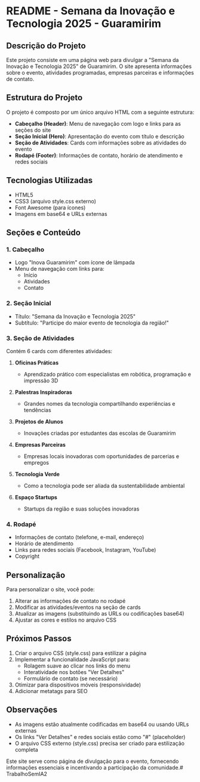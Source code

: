 # README - Semana da Inovação e Tecnologia 2025 - Guaramirim

## Descrição do Projeto

Este projeto consiste em uma página web para divulgar a "Semana da Inovação e Tecnologia 2025" de Guaramirim. O site apresenta informações sobre o evento, atividades programadas, empresas parceiras e informações de contato.

## Estrutura do Projeto

O projeto é composto por um único arquivo HTML com a seguinte estrutura:

- **Cabeçalho (Header)**: Menu de navegação com logo e links para as seções do site
- **Seção Inicial (Hero)**: Apresentação do evento com título e descrição
- **Seção de Atividades**: Cards com informações sobre as atividades do evento
- **Rodapé (Footer)**: Informações de contato, horário de atendimento e redes sociais

## Tecnologias Utilizadas

- HTML5
- CSS3 (arquivo style.css externo)
- Font Awesome (para ícones)
- Imagens em base64 e URLs externas

## Seções e Conteúdo

### 1. Cabeçalho
- Logo "Inova Guaramirim" com ícone de lâmpada
- Menu de navegação com links para:
  - Início
  - Atividades
  - Contato

### 2. Seção Inicial
- Título: "Semana da Inovação e Tecnologia 2025"
- Subtítulo: "Participe do maior evento de tecnologia da região!"

### 3. Seção de Atividades
Contém 6 cards com diferentes atividades:

1. **Oficinas Práticas**
   - Aprendizado prático com especialistas em robótica, programação e impressão 3D

2. **Palestras Inspiradoras**
   - Grandes nomes da tecnologia compartilhando experiências e tendências

3. **Projetos de Alunos**
   - Inovações criadas por estudantes das escolas de Guaramirim

4. **Empresas Parceiras**
   - Empresas locais inovadoras com oportunidades de parcerias e empregos

5. **Tecnologia Verde**
   - Como a tecnologia pode ser aliada da sustentabilidade ambiental

6. **Espaço Startups**
   - Startups da região e suas soluções inovadoras

### 4. Rodapé
- Informações de contato (telefone, e-mail, endereço)
- Horário de atendimento
- Links para redes sociais (Facebook, Instagram, YouTube)
- Copyright

## Personalização

Para personalizar o site, você pode:

1. Alterar as informações de contato no rodapé
2. Modificar as atividades/eventos na seção de cards
3. Atualizar as imagens (substituindo as URLs ou codificações base64)
4. Ajustar as cores e estilos no arquivo CSS

## Próximos Passos

1. Criar o arquivo CSS (style.css) para estilizar a página
2. Implementar a funcionalidade JavaScript para:
   - Rolagem suave ao clicar nos links do menu
   - Interatividade nos botões "Ver Detalhes"
   - Formulário de contato (se necessário)
3. Otimizar para dispositivos móveis (responsividade)
4. Adicionar metatags para SEO

## Observações

- As imagens estão atualmente codificadas em base64 ou usando URLs externas
- Os links "Ver Detalhes" e redes sociais estão como "#" (placeholder)
- O arquivo CSS externo (style.css) precisa ser criado para estilização completa

Este site serve como página de divulgação para o evento, fornecendo informações essenciais e incentivando a participação da comunidade.# TrabalhoSemIA2
